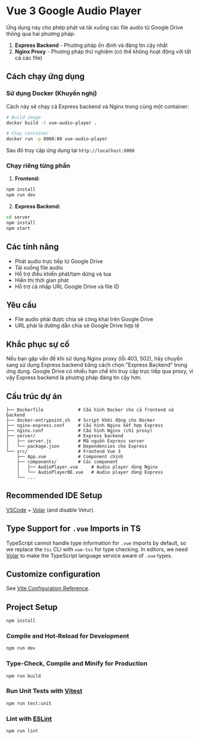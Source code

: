 # Vue 3 Google Audio Player

Ứng dụng này cho phép phát và tải xuống các file audio từ Google Drive thông qua hai phương pháp:

1. **Express Backend** - Phương pháp ổn định và đáng tin cậy nhất
2. **Nginx Proxy** - Phương pháp thử nghiệm (có thể không hoạt động với tất cả các file)

## Cách chạy ứng dụng

### Sử dụng Docker (Khuyến nghị)

Cách này sẽ chạy cả Express backend và Nginx trong cùng một container:

```bash
# Build image
docker build -t vue-audio-player .

# Chạy container
docker run -p 8008:80 vue-audio-player
```

Sau đó truy cập ứng dụng tại `http://localhost:8008`

### Chạy riêng từng phần

1. **Frontend:**

```bash
npm install
npm run dev
```

2. **Express Backend:**

```bash
cd server
npm install
npm start
```

## Các tính năng

- Phát audio trực tiếp từ Google Drive
- Tải xuống file audio
- Hỗ trợ điều khiển phát/tạm dừng và tua
- Hiển thị thời gian phát
- Hỗ trợ cả nhập URL Google Drive và file ID

## Yêu cầu

- File audio phải được chia sẻ công khai trên Google Drive
- URL phải là đường dẫn chia sẻ Google Drive hợp lệ

## Khắc phục sự cố

Nếu bạn gặp vấn đề khi sử dụng Nginx proxy (lỗi 403, 502), hãy chuyển sang sử dụng Express backend bằng cách chọn "Express Backend" trong ứng dụng. Google Drive có nhiều hạn chế khi truy cập trực tiếp qua proxy, vì vậy Express backend là phương pháp đáng tin cậy hơn.

## Cấu trúc dự án

```
├── Dockerfile             # Cấu hình Docker cho cả frontend và backend
├── docker-entrypoint.sh   # Script khởi động cho Docker
├── nginx-express.conf     # Cấu hình Nginx kết hợp Express
├── nginx.conf             # Cấu hình Nginx (chỉ proxy)
├── server/                # Express backend
│   ├── server.js          # Mã nguồn Express server
│   └── package.json       # Dependencies cho Express
└── src/                   # Frontend Vue 3
    ├── App.vue            # Component chính
    ├── components/        # Các component
    │   ├── AudioPlayer.vue     # Audio player dùng Nginx
    │   └── AudioPlayerBE.vue   # Audio player dùng Express
    └── ...
```

## Recommended IDE Setup

[VSCode](https://code.visualstudio.com/) + [Volar](https://marketplace.visualstudio.com/items?itemName=Vue.volar) (and disable Vetur).

## Type Support for `.vue` Imports in TS

TypeScript cannot handle type information for `.vue` imports by default, so we replace the `tsc` CLI with `vue-tsc` for type checking. In editors, we need [Volar](https://marketplace.visualstudio.com/items?itemName=Vue.volar) to make the TypeScript language service aware of `.vue` types.

## Customize configuration

See [Vite Configuration Reference](https://vite.dev/config/).

## Project Setup

```sh
npm install
```

### Compile and Hot-Reload for Development

```sh
npm run dev
```

### Type-Check, Compile and Minify for Production

```sh
npm run build
```

### Run Unit Tests with [Vitest](https://vitest.dev/)

```sh
npm run test:unit
```

### Lint with [ESLint](https://eslint.org/)

```sh
npm run lint
```
